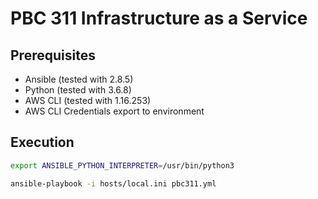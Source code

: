 # PBC 311 Infrastructure as a Service

## Prerequisites

* Ansible (tested with 2.8.5)
* Python (tested with 3.6.8)
* AWS CLI (tested with 1.16.253)
* AWS CLI Credentials export to environment

## Execution

```bash
export ANSIBLE_PYTHON_INTERPRETER=/usr/bin/python3

ansible-playbook -i hosts/local.ini pbc311.yml
```
